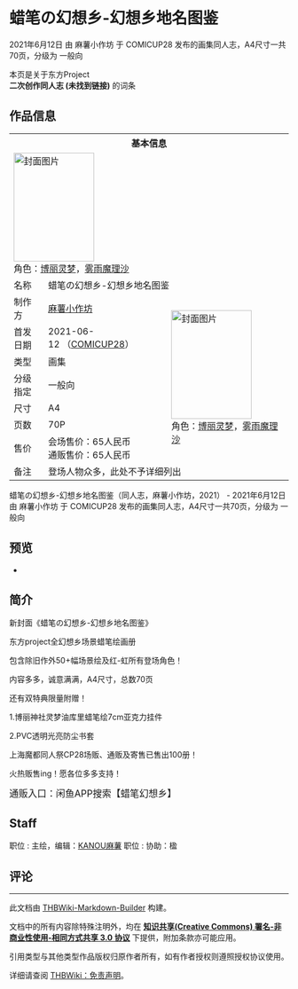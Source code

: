 # 蜡笔の幻想乡-幻想乡地名图鉴

<!-- source html: G:\repos\THBWiki-Markdown-Builder\THBWikiMarkdown\Temp\main\4\45\ns0%3A%E8%9C%A1%E7%AC%94%E3%81%AE%E5%B9%BB%E6%83%B3%E4%B9%A1-%E5%B9%BB%E6%83%B3%E4%B9%A1%E5%9C%B0%E5%90%8D%E5%9B%BE%E9%89%B4.html -->

2021年6月12日 由 麻薯小作坊 于 COMICUP28 发布的画集同人志，A4尺寸一共70页，分级为 一般向

本页是关于东方Project  
 **二次创作同人志 (未找到链接)** 的词条

## 作品信息

<table><tbody><tr><th colspan="3">基本信息</th></tr><tr><td class="cover-artwork-mobile" colspan="2"><a href="./文件-蜡笔の幻想乡-幻想乡地名图鉴封面.jpg.md" class="image" title="封面图片"><img alt="封面图片" src="https://upload.thwiki.cc/thumb/e/e5/%E8%9C%A1%E7%AC%94%E3%81%AE%E5%B9%BB%E6%83%B3%E4%B9%A1-%E5%B9%BB%E6%83%B3%E4%B9%A1%E5%9C%B0%E5%90%8D%E5%9B%BE%E9%89%B4%E5%B0%81%E9%9D%A2.jpg/145px-%E8%9C%A1%E7%AC%94%E3%81%AE%E5%B9%BB%E6%83%B3%E4%B9%A1-%E5%B9%BB%E6%83%B3%E4%B9%A1%E5%9C%B0%E5%90%8D%E5%9B%BE%E9%89%B4%E5%B0%81%E9%9D%A2.jpg" decoding="async" loading="lazy" width="145" height="196" srcset="https://upload.thwiki.cc/thumb/e/e5/%E8%9C%A1%E7%AC%94%E3%81%AE%E5%B9%BB%E6%83%B3%E4%B9%A1-%E5%B9%BB%E6%83%B3%E4%B9%A1%E5%9C%B0%E5%90%8D%E5%9B%BE%E9%89%B4%E5%B0%81%E9%9D%A2.jpg/218px-%E8%9C%A1%E7%AC%94%E3%81%AE%E5%B9%BB%E6%83%B3%E4%B9%A1-%E5%B9%BB%E6%83%B3%E4%B9%A1%E5%9C%B0%E5%90%8D%E5%9B%BE%E9%89%B4%E5%B0%81%E9%9D%A2.jpg 1.5x, https://upload.thwiki.cc/thumb/e/e5/%E8%9C%A1%E7%AC%94%E3%81%AE%E5%B9%BB%E6%83%B3%E4%B9%A1-%E5%B9%BB%E6%83%B3%E4%B9%A1%E5%9C%B0%E5%90%8D%E5%9B%BE%E9%89%B4%E5%B0%81%E9%9D%A2.jpg/291px-%E8%9C%A1%E7%AC%94%E3%81%AE%E5%B9%BB%E6%83%B3%E4%B9%A1-%E5%B9%BB%E6%83%B3%E4%B9%A1%E5%9C%B0%E5%90%8D%E5%9B%BE%E9%89%B4%E5%B0%81%E9%9D%A2.jpg 2x" data-file-width="1200" data-file-height="1617"></a><div class="cover-char">角色：<a href="./博丽灵梦.md" title="博丽灵梦">博丽灵梦</a>，<a href="./雾雨魔理沙.md" title="雾雨魔理沙">雾雨魔理沙</a></div></td>
</tr><tr><td class="label">名称</td><td colspan="2"> 蜡笔の幻想乡-幻想乡地名图鉴 </td></tr><tr><td class="label">制作方</td><td><a href="./麻薯小作坊.md" title="麻薯小作坊">麻薯小作坊</a></td><td class="cover-artwork" rowspan="7" style="min-width:196px;"><a href="./文件-蜡笔の幻想乡-幻想乡地名图鉴封面.jpg.md" class="image" title="封面图片"><img alt="封面图片" src="https://upload.thwiki.cc/thumb/e/e5/%E8%9C%A1%E7%AC%94%E3%81%AE%E5%B9%BB%E6%83%B3%E4%B9%A1-%E5%B9%BB%E6%83%B3%E4%B9%A1%E5%9C%B0%E5%90%8D%E5%9B%BE%E9%89%B4%E5%B0%81%E9%9D%A2.jpg/145px-%E8%9C%A1%E7%AC%94%E3%81%AE%E5%B9%BB%E6%83%B3%E4%B9%A1-%E5%B9%BB%E6%83%B3%E4%B9%A1%E5%9C%B0%E5%90%8D%E5%9B%BE%E9%89%B4%E5%B0%81%E9%9D%A2.jpg" decoding="async" loading="lazy" width="145" height="196" srcset="https://upload.thwiki.cc/thumb/e/e5/%E8%9C%A1%E7%AC%94%E3%81%AE%E5%B9%BB%E6%83%B3%E4%B9%A1-%E5%B9%BB%E6%83%B3%E4%B9%A1%E5%9C%B0%E5%90%8D%E5%9B%BE%E9%89%B4%E5%B0%81%E9%9D%A2.jpg/218px-%E8%9C%A1%E7%AC%94%E3%81%AE%E5%B9%BB%E6%83%B3%E4%B9%A1-%E5%B9%BB%E6%83%B3%E4%B9%A1%E5%9C%B0%E5%90%8D%E5%9B%BE%E9%89%B4%E5%B0%81%E9%9D%A2.jpg 1.5x, https://upload.thwiki.cc/thumb/e/e5/%E8%9C%A1%E7%AC%94%E3%81%AE%E5%B9%BB%E6%83%B3%E4%B9%A1-%E5%B9%BB%E6%83%B3%E4%B9%A1%E5%9C%B0%E5%90%8D%E5%9B%BE%E9%89%B4%E5%B0%81%E9%9D%A2.jpg/291px-%E8%9C%A1%E7%AC%94%E3%81%AE%E5%B9%BB%E6%83%B3%E4%B9%A1-%E5%B9%BB%E6%83%B3%E4%B9%A1%E5%9C%B0%E5%90%8D%E5%9B%BE%E9%89%B4%E5%B0%81%E9%9D%A2.jpg 2x" data-file-width="1200" data-file-height="1617"></a><div class="cover-char">角色：<a href="./博丽灵梦.md" title="博丽灵梦">博丽灵梦</a>，<a href="./雾雨魔理沙.md" title="雾雨魔理沙">雾雨魔理沙</a></div></td>
</tr><tr><td class="label">首发日期</td><td>2021-06-12&#160;（<a href="/展会作品列表?e=COMICUP%2328">COMICUP28</a>）</td></tr><tr><td class="label">类型</td><td>画集</td></tr><tr><td class="label">分级指定</td><td>一般向</td></tr><tr><td class="label">尺寸</td><td>A4</td></tr><tr><td class="label">页数</td><td>70P</td></tr><tr><td class="label">售价</td><td>会场售价：65人民币<br>通贩售价：65人民币</td></tr><tr><td class="label">备注</td><td colspan="2">登场人物众多，此处不予详细列出</td></tr></tbody></table>

蜡笔の幻想乡-幻想乡地名图鉴（同人志，麻薯小作坊，2021） - 2021年6月12日 由 麻薯小作坊 于 COMICUP28 发布的画集同人志，A4尺寸一共70页，分级为 一般向

## 预览
- [](./文件-蜡笔の幻想乡-幻想乡地名图鉴预览图1.jpg.md)


## 简介

  
新封面《蜡笔の幻想乡-幻想乡地名图鉴》  

东方project全幻想乡场景蜡笔绘画册  

包含除旧作外50+幅场景绘及红-虹所有登场角色！  

内容多多，诚意满满，A4尺寸，总数70页  

还有双特典限量附赠！  

1.博丽神社灵梦油库里蜡笔绘7cm亚克力挂件  

2.PVC透明光亮防尘书套  

上海魔都同人祭CP28场贩、通贩及寄售已售出100册！  

火热贩售ing！愿各位多多支持！  

<big>通贩入口：闲鱼APP搜索【蜡笔幻想乡】</big>
  



## Staff
职位
: 主绘，编辑：[KANOU麻薯](./KANOU麻薯.md)
职位
: 协助：楹


## 评论




---

此文档由 [THBWiki-Markdown-Builder](https://github.com/Delsin-Yu/THBWiki-Markdown-Builder) 构建。

文档中的所有内容除特殊注明外，均在 [**知识共享(Creative Commons) 署名-非商业性使用-相同方式共享 3.0 协议**](https://creativecommons.org/licenses/by-sa/3.0/deed.zh-hans) 下提供，附加条款亦可能应用。

引用类型与其他类型作品版权归原作者所有，如有作者授权则遵照授权协议使用。

详细请查阅 [THBWiki：免责声明](https://thbwiki.cc/THBWiki:%E5%85%8D%E8%B4%A3%E5%A3%B0%E6%98%8E)。

